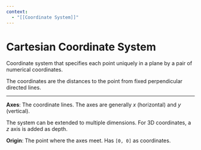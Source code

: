 ```yaml
---
context:
  - "[[Coordinate System]]"
---
```


# Cartesian Coordinate System

Coordinate system that specifies each point uniquely in a plane by a pair of numerical coordinates.

The coordinates are the distances to the point from fixed perpendicular directed lines.

---

**Axes**: The coordinate lines. The axes are generally _x_ (horizontal) and _y_ (vertical).

The system can be extended to multiple dimensions. For 3D coordinates, a _z_ axis is added as depth.

**Origin**: The point where the axes meet. Has `[0, 0]` as coordinates.
